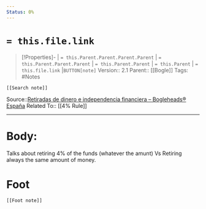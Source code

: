 ```yaml
---
Status: 0%
---
```

# `= this.file.link`
>[!Properties]- | `= this.Parent.Parent.Parent.Parent` |  `= this.Parent.Parent.Parent` | `= this.Parent.Parent` | `= this.Parent` | `= this.file.link` |`BUTTON[note]` 
>Version:: 2.1
>Parent:: [[Bogle]]
>Tags: #Notes
```meta-bind-embed
[[Search note]]
```
Source::[Retiradas de dinero e independencia financiera – Bogleheads® España](https://bogleheads.es/guia/independencia-financiera)
Related To:: [[4% Rule]]
***
# Body:
Talks about retiring 4% of the funds (whatever the amunt) Vs Retiring always the same amount of money. 








# Foot
```meta-bind-embed
[[Foot note]]
``` 